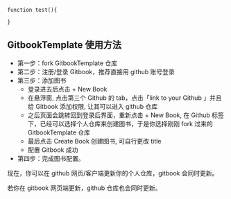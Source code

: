 ```
function test(){

}
```

## GitbookTemplate 使用方法

* 第一步：fork GitbookTemplate 仓库
* 第二步：注册/登录 Gitbook，推荐直接用 github 账号登录
* 第三步：添加图书
  * 登录进去后点击 + New Book
  * 在悬浮窗, 点击第三个 Github 的 tab，点击「link to your Github 」并且给 Gitbook 添加权限, 让其可以进入 github 仓库
  * 之后页面会跳转回到登录后界面，重新点击 + New Book, 在 Github 标签下，已经可以选择个人仓库来创建图书，于是你选择刚刚 fork 过来的 GitbookTemplate 仓库
  * 最后点击 Create Book 创建图书, 可自行更改 title
  * 配置 Gitbook 成功
* 第四步：完成图书配置。

现在，你可以在 github 网页/客户端更新你的个人仓库，gitbook 会同时更新。

若你在 gitbook 网页端更新，github 仓库也会同时更新。

